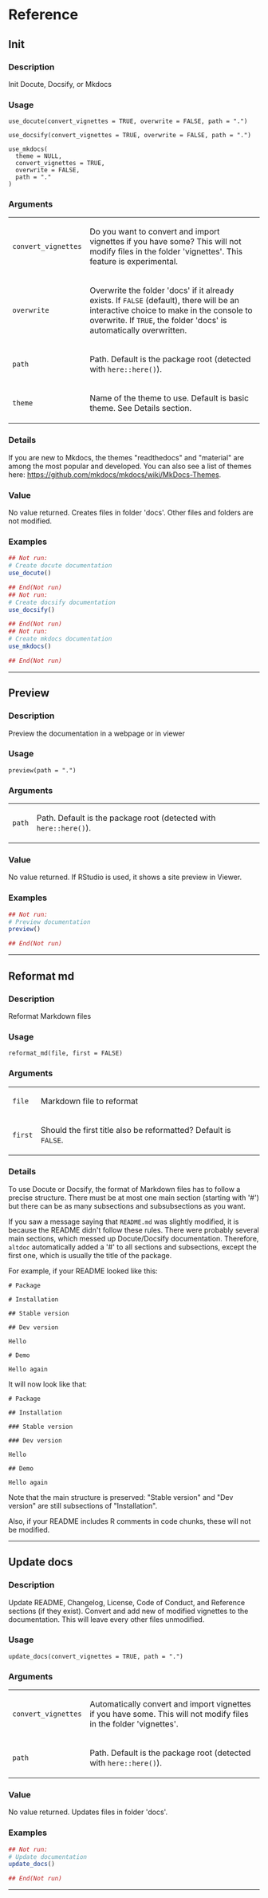 # Reference 

## Init

### Description

Init Docute, Docsify, or Mkdocs

### Usage

    use_docute(convert_vignettes = TRUE, overwrite = FALSE, path = ".")

    use_docsify(convert_vignettes = TRUE, overwrite = FALSE, path = ".")

    use_mkdocs(
      theme = NULL,
      convert_vignettes = TRUE,
      overwrite = FALSE,
      path = "."
    )

### Arguments

<table>
<tbody>
<tr class="odd" data-valign="top">
<td><code>convert_vignettes</code></td>
<td><p>Do you want to convert and import vignettes if you have some?
This will not modify files in the folder 'vignettes'. This feature is
experimental.</p></td>
</tr>
<tr class="even" data-valign="top">
<td><code>overwrite</code></td>
<td><p>Overwrite the folder 'docs' if it already exists. If
<code>FALSE</code> (default), there will be an interactive choice to
make in the console to overwrite. If <code>TRUE</code>, the folder
'docs' is automatically overwritten.</p></td>
</tr>
<tr class="odd" data-valign="top">
<td><code>path</code></td>
<td><p>Path. Default is the package root (detected with
<code>here::here()</code>).</p></td>
</tr>
<tr class="even" data-valign="top">
<td><code>theme</code></td>
<td><p>Name of the theme to use. Default is basic theme. See Details
section.</p></td>
</tr>
</tbody>
</table>

### Details

If you are new to Mkdocs, the themes "readthedocs" and "material" are
among the most popular and developed. You can also see a list of themes
here: https://github.com/mkdocs/mkdocs/wiki/MkDocs-Themes.

### Value

No value returned. Creates files in folder 'docs'. Other files and
folders are not modified.

### Examples

```r
## Not run: 
# Create docute documentation
use_docute()

## End(Not run)
## Not run: 
# Create docsify documentation
use_docsify()

## End(Not run)
## Not run: 
# Create mkdocs documentation
use_mkdocs()

## End(Not run)
```


---
## Preview

### Description

Preview the documentation in a webpage or in viewer

### Usage

    preview(path = ".")

### Arguments

<table>
<tbody>
<tr class="odd" data-valign="top">
<td><code>path</code></td>
<td><p>Path. Default is the package root (detected with
<code>here::here()</code>).</p></td>
</tr>
</tbody>
</table>

### Value

No value returned. If RStudio is used, it shows a site preview in
Viewer.

### Examples

```r
## Not run: 
# Preview documentation
preview()

## End(Not run)
```


---
## Reformat md

### Description

Reformat Markdown files

### Usage

    reformat_md(file, first = FALSE)

### Arguments

<table>
<tbody>
<tr class="odd" data-valign="top">
<td><code>file</code></td>
<td><p>Markdown file to reformat</p></td>
</tr>
<tr class="even" data-valign="top">
<td><code>first</code></td>
<td><p>Should the first title also be reformatted? Default is
<code>FALSE</code>.</p></td>
</tr>
</tbody>
</table>

### Details

To use Docute or Docsify, the format of Markdown files has to follow a
precise structure. There must be at most one main section (starting with
'#') but there can be as many subsections and subsubsections as you
want.

If you saw a message saying that `README.md` was slightly modified, it
is because the README didn't follow these rules. There were probably
several main sections, which messed up Docute/Docsify documentation.
Therefore, `altdoc` automatically added a '#' to all sections and
subsections, except the first one, which is usually the title of the
package.

For example, if your README looked like this:

    # Package

    # Installation

    ## Stable version

    ## Dev version

    Hello

    # Demo

    Hello again

It will now look like that:

    # Package

    ## Installation

    ### Stable version

    ### Dev version

    Hello

    ## Demo

    Hello again

Note that the main structure is preserved: "Stable version" and "Dev
version" are still subsections of "Installation".

Also, if your README includes R comments in code chunks, these will not
be modified.


---
## Update docs

### Description

Update README, Changelog, License, Code of Conduct, and Reference
sections (if they exist). Convert and add new of modified vignettes to
the documentation. This will leave every other files unmodified.

### Usage

    update_docs(convert_vignettes = TRUE, path = ".")

### Arguments

<table>
<tbody>
<tr class="odd" data-valign="top">
<td><code>convert_vignettes</code></td>
<td><p>Automatically convert and import vignettes if you have some. This
will not modify files in the folder 'vignettes'.</p></td>
</tr>
<tr class="even" data-valign="top">
<td><code>path</code></td>
<td><p>Path. Default is the package root (detected with
<code>here::here()</code>).</p></td>
</tr>
</tbody>
</table>

### Value

No value returned. Updates files in folder 'docs'.

### Examples

```r
## Not run: 
# Update documentation
update_docs()

## End(Not run)
```


---
